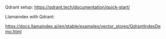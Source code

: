 Qdrant setup:
https://qdrant.tech/documentation/quick-start/

Llamaindex with Qdrant:

https://docs.llamaindex.ai/en/stable/examples/vector_stores/QdrantIndexDemo.html